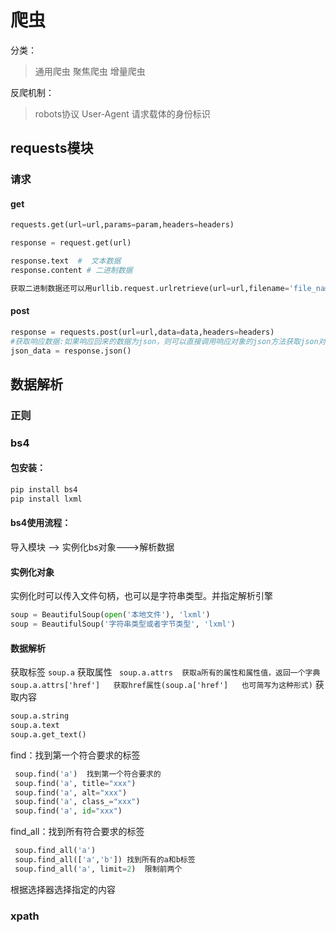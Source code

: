 # 爬虫

分类：
>通用爬虫
>聚焦爬虫
>增量爬虫

反爬机制：

>robots协议
User-Agent 请求载体的身份标识 
>


## requests模块

### 请求

#### get
```python
requests.get(url=url,params=param,headers=headers)

response = request.get(url)

response.text  #  文本数据
response.content # 二进制数据

获取二进制数据还可以用urllib.request.urlretrieve(url=url,filename='file_name'),但它不能进行UA伪装
```
#### post

```python
response = requests.post(url=url,data=data,headers=headers)
#获取响应数据:如果响应回来的数据为json，则可以直接调用响应对象的json方法获取json对象数据
json_data = response.json()
```


## 数据解析

### 正则

### bs4

#### 包安装：
```python
pip install bs4
pip install lxml
```
#### bs4使用流程：
导入模块 --> 实例化bs对象--->解析数据

#### 实例化对象

实例化时可以传入文件句柄，也可以是字符串类型。并指定解析引擎
```python
soup = BeautifulSoup(open('本地文件'), 'lxml')
soup = BeautifulSoup('字符串类型或者字节类型', 'lxml')
```
#### 数据解析

获取标签
`soup.a`
获取属性
` soup.a.attrs  获取a所有的属性和属性值，返回一个字典`
`soup.a.attrs['href']   获取href属性(soup.a['href']   也可简写为这种形式)`
获取内容
```py
soup.a.string
soup.a.text
soup.a.get_text()
```
find：找到第一个符合要求的标签
```py
 soup.find('a')  找到第一个符合要求的
 soup.find('a', title="xxx")
 soup.find('a', alt="xxx")
 soup.find('a', class_="xxx")
 soup.find('a', id="xxx")
```
find_all：找到所有符合要求的标签
```py
 soup.find_all('a')
 soup.find_all(['a','b']) 找到所有的a和b标签
 soup.find_all('a', limit=2)  限制前两个
```
根据选择器选择指定的内容

### xpath
